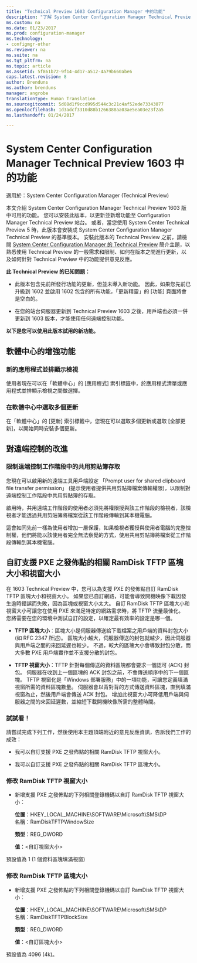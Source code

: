 ```yaml
---
title: "Technical Preview 1603 Configuration Manager 中的功能"
description: "了解 System Center Configuration Manager Technical Preview 1603 版中可用的功能。"
ms.custom: na
ms.date: 01/23/2017
ms.prod: configuration-manager
ms.technology:
- configmgr-other
ms.reviewer: na
ms.suite: na
ms.tgt_pltfrm: na
ms.topic: article
ms.assetid: 5f861b72-9f14-4d17-a512-4a79b660abe6
caps.latest.revision: 8
author: Brenduns
ms.author: brenduns
manager: angrobe
translationtype: Human Translation
ms.sourcegitcommit: 5d08d1f9ccd995d544c3c21c4af52ede73343077
ms.openlocfilehash: 1d3adcf3310d88b1266388aa03ae5ea03e23f2a5
ms.lasthandoff: 01/24/2017

---
```

# <a name="capabilities-in-technical-preview-1603-for-system-center-configuration-manager"></a>System Center Configuration Manager Technical Preview 1603 中的功能

適用於︰System Center Configuration Manager (Technical Preview)

本文介紹 System Center Configuration Manager Technical Preview 1603 版中可用的功能。 您可以安裝此版本，以更新並新增功能至 Configuration Manager Technical Preview 站台。 或者，當您使用 System Center Technical Preview 5 時，此版本會安裝成 System Center Configuration Manager Technical Preview 的基準版本。 安裝此版本的 Technical Preview 之前，請檢閱 [System Center Configuration Manager 的 Technical Preview](../../core/get-started/technical-preview.md) 簡介主題，以熟悉使用 Technical Preview 的一般需求和限制、如何在版本之間進行更新，以及如何針對 Technical Preview 中的功能提供意見反應。  

 **此 Technical Preview 的已知問題：**  

-   此版本包含先前所發行功能的更新，但並未導入新功能。 因此，如果您先前已升級到 1602 並啟用 1602 包含的所有功能，「更新精靈」的 [功能] 頁面將會是空白的。  

-   在您的站台伺服器更新到 Technical Preview 1603 之後，用戶端也必須一併更新到 1603 版本，才能使用任何遠端控制功能。  

 **以下是您可以使用此版本試用的新功能。**  

##  <a name="BKMK_SC1603"></a> 軟體中心的增強功能  

### <a name="new-tiled-view-for-apps"></a>新的應用程式並排顯示檢視  
 使用者現在可以在「軟體中心」的 [應用程式] 索引標籤中，於應用程式清單或應用程式並排顯示檢視之間做選擇。  

### <a name="select-multiple-updates-in-software-center"></a>在軟體中心中選取多個更新  
 在「軟體中心」的 [更新] 索引標籤中，您現在可以選取多個更新或選取 [全部更新]，以開始同時安裝多個更新。  

##  <a name="BKMK_RC1603"></a> 對遠端控制的改進  

### <a name="limit-shared-clipboard-access-in-a-remote-control-session"></a>限制遠端控制工作階段中的共用剪貼簿存取  
 您現在可以啟用新的遠端工具用戶端設定 「Prompt user for shared clipboard file transfer permission」 (提示使用者提供共用剪貼簿檔案傳輸權限)，以限制對遠端控制工作階段中共用剪貼簿的存取。  

 啟用時，共用遠端工作階段的使用者必須先將權限授與該工作階段的檢視者，該檢視者才能透過共用剪貼簿將檔案從該工作階段傳輸到其本機電腦。  

 這會如同先前一樣為使用者增加一層保護，如果檢視者獲授與使用者電腦的完整控制權，他們將能以該使用者完全無法察覺的方式，使用共用剪貼簿將檔案從工作階段傳輸到其本機電腦。  

##  <a name="BKMK_RamDiskTFTP"></a> 自訂支援 PXE 之發佈點的相關 RamDisk TFTP 區塊大小和視窗大小  
 在 1603 Technical Preview 中，您可以為支援 PXE 的發佈點自訂 RamDisk TFTP 區塊大小和視窗大小。 如果您已自訂網路，可能會導致開機映像下載因發生逾時錯誤而失敗，因為區塊或視窗大小太大。 自訂 RamDisk TFTP 區塊大小和視窗大小可讓您在使用 PXE 來滿足特定的網路需求時，將 TFTP 流量最佳化。   
您將需要在您的環境中測試自訂的設定，以確定最有效率的設定是哪一個。  

-   **TFTP 區塊大小**︰區塊大小是伺服器傳送給下載檔案之用戶端的資料封包大小 (如 RFC 2347 所述)。 區塊大小越大，伺服器傳送的封包就越少，因此伺服器與用戶端之間的來回延遲也較少。 不過，較大的區塊大小會導致封包分散，而大多數 PXE 用戶端實作並不支援分散的封包。  

-   **TFTP 視窗大小**：TFTP 針對每個傳送的資料區塊都會要求一個認可 (ACK) 封包。 伺服器在收到上一個區塊的 ACK 封包之前，不會傳送順序中的下一個區塊。 TFTP 視窗化是「Windows 部署服務」中的一項功能，可讓您定義填滿視窗所需的資料區塊數量。 伺服器會以背對背的方式傳送資料區塊，直到填滿視窗為止，然後用戶端會傳送 ACK 封包。 增加此視窗大小可降低用戶端與伺服器之間的來回延遲數，並縮短下載開機映像所需的整體時間。  

### <a name="try-it-out"></a>試試看！  
 請嘗試完成下列工作，然後使用本主題頂端附近的意見反應資訊，告訴我們工作的成效：  

-   我可以自訂支援 PXE 之發佈點的相關 RamDisk TFTP 視窗大小。  

-   我可以自訂支援 PXE 之發佈點的相關 RamDisk TFTP 區塊大小。  

### <a name="to-modify-the-ramdisk-tftp-window-size"></a>修改 RamDisk TFTP 視窗大小  

-   新增支援 PXE 之發佈點的下列相關登錄機碼以自訂 RamDisk TFTP 視窗大小：  

     **位置**：HKEY_LOCAL_MACHINE\SOFTWARE\Microsoft\SMS\DP  
    名稱：RamDiskTFTPWindowSize  

     **類型**：REG_DWORD  

     **值**：&lt;自訂視窗大小\>  

 預設值為 1 (1 個資料區塊填滿視窗)  

### <a name="to-modify-the-ramdisk-tftp-block-size"></a>修改 RamDisk TFTP 區塊大小  

-   新增支援 PXE 之發佈點的下列相關登錄機碼以自訂 RamDisk TFTP 視窗大小：  

     **位置**：HKEY_LOCAL_MACHINE\SOFTWARE\Microsoft\SMS\DP  
    名稱：RamDiskTFTPBlockSize  

     **類型**：REG_DWORD  

     **值**：&lt;自訂區塊大小\>  

 預設值為 4096 (4k)。  

